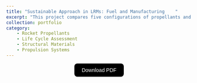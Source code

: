 ```yaml
---
title: "Sustainable Approach in LRMs: Fuel and Manufacturing    "
excerpt: "This project compares five configurations of propellants and tank materials based on performance, environmental impact, and cost. The analysis includes RP-1/LOX, LH2/LOX, and UDMH/NTO, with tanks made of aluminum or carbon fiber. Results indicate that carbon fiber is not a viable option due to cost and environmental concerns. RP-1 proved to be the most cost-effective propellant, while LH2 had the lowest environmental impact according to a Life Cycle Assessment. <br/><img src='/images/portfolio/LCA combustiveis.jpg' style='display: block; margin-top: 20px; margin-left: auto; margin-right: auto; width: 70%; height: auto;'>"
collection: portfolio
category:
    - Rocket Propellants
    - Life Cycle Assessment
    - Structural Materials
    - Propulsion Systems
---
```


<div style="display: flex; justify-content: center; align-items: center;">
  <a href="https://joaogaspar00.github.io/files/projects/sustainable_project.pdf" target="_blank">
    <button style="
      padding: 10px 20px;
      font-size: 14px;
      background-color: black;
      color: white;
      border: none;
      border-radius: 8px;
      cursor: pointer;
      transition: background-color 0.3s;">
      Download PDF
    </button>
  </a>
</div>


